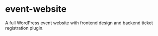 # event-website
A full WordPress event website with frontend design and backend ticket registration plugin.
